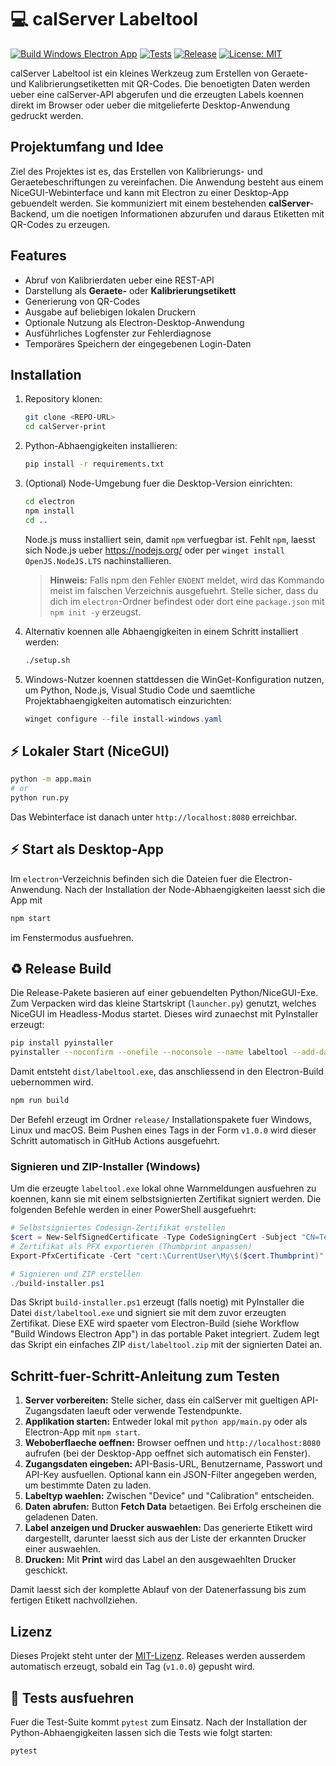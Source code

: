 # 💻 calServer Labeltool

[![Build Windows Electron App](https://github.com/bastelix/calServer-print/actions/workflows/build-windows.yml/badge.svg)](https://github.com/bastelix/calServer-print/actions/workflows/build-windows.yml)
[![Tests](https://github.com/bastelix/calServer-print/actions/workflows/tests.yml/badge.svg)](https://github.com/bastelix/calServer-print/actions/workflows/tests.yml)
[![Release](https://img.shields.io/github/v/release/bastelix/calServer-print?label=release)](https://github.com/bastelix/calServer-print/releases/latest)
[![License: MIT](https://img.shields.io/badge/License-MIT-green.svg)](LICENSE)

calServer Labeltool ist ein kleines Werkzeug zum Erstellen von Geraete- und Kalibrierungsetiketten mit QR-Codes. Die benoetigten Daten werden ueber eine calServer-API abgerufen und die erzeugten Labels koennen direkt im Browser oder ueber die mitgelieferte Desktop-Anwendung gedruckt werden.

## Projektumfang und Idee

Ziel des Projektes ist es, das Erstellen von Kalibrierungs- und Geraetebeschriftungen zu vereinfachen. Die Anwendung besteht aus einem NiceGUI-Webinterface und kann mit Electron zu einer Desktop-App gebuendelt werden. Sie kommuniziert mit einem bestehenden **calServer**-Backend, um die noetigen Informationen abzurufen und daraus Etiketten mit QR-Codes zu erzeugen.

## Features

- Abruf von Kalibrierdaten ueber eine REST-API
- Darstellung als **Geraete-** oder **Kalibrierungsetikett**
- Generierung von QR-Codes
- Ausgabe auf beliebigen lokalen Druckern
- Optionale Nutzung als Electron-Desktop-Anwendung
- Ausführliches Logfenster zur Fehlerdiagnose
- Temporäres Speichern der eingegebenen Login-Daten

## Installation

1. Repository klonen:
   ```bash
   git clone <REPO-URL>
   cd calServer-print
   ```
2. Python-Abhaengigkeiten installieren:
   ```bash
   pip install -r requirements.txt
   ```
3. (Optional) Node-Umgebung fuer die Desktop-Version einrichten:
   ```bash
   cd electron
   npm install
   cd ..
   ```
   Node.js muss installiert sein, damit `npm` verfuegbar ist. Fehlt `npm`,
   laesst sich Node.js ueber <https://nodejs.org/> oder per
   `winget install OpenJS.NodeJS.LTS` nachinstallieren.
   > **Hinweis:** Falls npm den Fehler `ENOENT` meldet, wird das Kommando meist
   > im falschen Verzeichnis ausgefuehrt. Stelle sicher, dass du dich im
   > `electron`-Ordner befindest oder dort eine `package.json` mit
   > `npm init -y` erzeugst.

4. Alternativ koennen alle Abhaengigkeiten in einem Schritt installiert
   werden:
   ```bash
   ./setup.sh
   ```
5. Windows-Nutzer koennen stattdessen die WinGet-Konfiguration nutzen,
   um Python, Node.js, Visual Studio Code und saemtliche
   Projektabhaengigkeiten automatisch einzurichten:
   ```powershell
   winget configure --file install-windows.yaml
   ```

## ⚡ Lokaler Start (NiceGUI)

```bash
python -m app.main
# or
python run.py
```

Das Webinterface ist danach unter `http://localhost:8080` erreichbar.

## ⚡ Start als Desktop-App

Im `electron`-Verzeichnis befinden sich die Dateien fuer die Electron-Anwendung. Nach der Installation der Node-Abhaengigkeiten laesst sich die App mit

```bash
npm start
```

im Fenstermodus ausfuehren.

## ♻ Release Build

Die Release-Pakete basieren auf einer gebuendelten Python/NiceGUI-Exe.
Zum Verpacken wird das kleine Startskript (`launcher.py`) genutzt,
welches NiceGUI im Headless-Modus startet. Dieses wird zunaechst mit
PyInstaller erzeugt:

```bash
pip install pyinstaller
pyinstaller --noconfirm --onefile --noconsole --name labeltool --add-data "app;app" launcher.py
```

Damit entsteht `dist/labeltool.exe`, das anschliessend in den Electron-Build uebernommen wird.

```bash
npm run build
```

Der Befehl erzeugt im Ordner `release/` Installationspakete fuer Windows, Linux und macOS. Beim Pushen eines Tags in der Form `v1.0.0` wird dieser Schritt automatisch in GitHub Actions ausgefuehrt.

### Signieren und ZIP-Installer (Windows)

Um die erzeugte `labeltool.exe` lokal ohne Warnmeldungen ausfuehren zu koennen,
kann sie mit einem selbstsignierten Zertifikat signiert werden. Die folgenden
Befehle werden in einer PowerShell ausgefuehrt:

```powershell
# Selbstsigniertes Codesign-Zertifikat erstellen
$cert = New-SelfSignedCertificate -Type CodeSigningCert -Subject "CN=Test Cert" -CertStoreLocation "cert:\CurrentUser\My"
# Zertifikat als PFX exportieren (Thumbprint anpassen)
Export-PfxCertificate -Cert "cert:\CurrentUser\My\$($cert.Thumbprint)" -FilePath cert\selfsign.pfx -Password (ConvertTo-SecureString -String "testpass" -Force -AsPlainText)

# Signieren und ZIP erstellen
./build-installer.ps1
```

Das Skript `build-installer.ps1` erzeugt (falls noetig) mit PyInstaller die
Datei `dist/labeltool.exe` und signiert sie mit dem zuvor erzeugten
Zertifikat. Diese EXE wird spaeter vom Electron-Build (siehe Workflow
"Build Windows Electron App") in das portable Paket integriert. Zudem legt
das Skript ein einfaches ZIP `dist/labeltool.zip` mit der signierten Datei
an.

## Schritt-fuer-Schritt-Anleitung zum Testen

1. **Server vorbereiten:** Stelle sicher, dass ein calServer mit gueltigen API-Zugangsdaten laeuft oder verwende Testendpunkte.
2. **Applikation starten:** Entweder lokal mit `python app/main.py` oder als Electron-App mit `npm start`.
3. **Weboberflaeche oeffnen:** Browser oeffnen und `http://localhost:8080` aufrufen (bei der Desktop-App oeffnet sich automatisch ein Fenster).
4. **Zugangsdaten eingeben:** API-Basis-URL, Benutzername, Passwort und API-Key ausfuellen. Optional kann ein JSON-Filter angegeben werden, um bestimmte Daten zu laden.
5. **Labeltyp waehlen:** Zwischen "Device" und "Calibration" entscheiden.
6. **Daten abrufen:** Button **Fetch Data** betaetigen. Bei Erfolg erscheinen die geladenen Daten.
7. **Label anzeigen und Drucker auswaehlen:** Das generierte Etikett wird dargestellt, darunter laesst sich aus der Liste der erkannten Drucker einer auswaehlen.
8. **Drucken:** Mit **Print** wird das Label an den ausgewaehlten Drucker geschickt.

Damit laesst sich der komplette Ablauf von der Datenerfassung bis zum fertigen Etikett nachvollziehen.

## Lizenz

Dieses Projekt steht unter der [MIT-Lizenz](LICENSE).
Releases werden ausserdem automatisch erzeugt, sobald ein Tag (`v1.0.0`) gepusht wird.

## 🧪 Tests ausfuehren

Fuer die Test-Suite kommt `pytest` zum Einsatz. Nach der Installation der
Python-Abhaengigkeiten lassen sich die Tests wie folgt starten:

```bash
pytest
```
